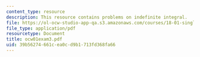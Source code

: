 ```yaml
---
content_type: resource
description: This resource contains problems on indefinite integral.
file: https://ol-ocw-studio-app-qa.s3.amazonaws.com/courses/18-01-single-variable-calculus-fall-2005/39b56274661cea0cd9b1713fd368fa66_ocw01exam3.pdf
file_type: application/pdf
resourcetype: Document
title: ocw01exam3.pdf
uid: 39b56274-661c-ea0c-d9b1-713fd368fa66
---
```

